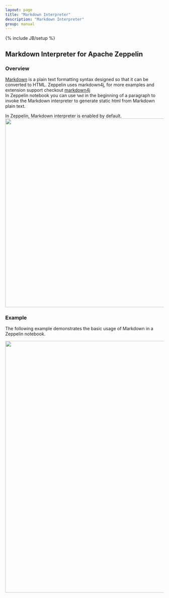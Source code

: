 ```yaml
---
layout: page
title: "Markdown Interpreter"
description: "Markdown Interpreter"
group: manual
---
```

{% include JB/setup %}

## Markdown Interpreter for Apache Zeppelin

### Overview
[Markdown](http://daringfireball.net/projects/markdown/) is a plain text formatting syntax designed so that it can be converted to HTML.
Zeppelin uses markdown4j, for more examples and extension support checkout [markdown4j](https://code.google.com/p/markdown4j/)  
In Zeppelin notebook you can use ``` %md ``` in the beginning of a paragraph to invoke the Markdown interpreter to generate static html from Markdown plain text.

In Zeppelin, Markdown interpreter is enabled by default.
<img src="{{BASE_PATH}}/assets/themes/zeppelin/img/docs-img/markdown-interpreter-setting.png" width="600px" />

### Example
The following example demonstrates the basic usage of Markdown in a Zeppelin notebook.

<img src="{{BASE_PATH}}/assets/themes/zeppelin/img/docs-img/markdown-example.png" width="800px" />
